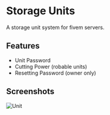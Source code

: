 
# Storage Units

A storage unit system for fivem servers.


## Features

- Unit Password
- Cutting Power (robable units)
- Resetting Password (owner only)


## Screenshots

![Unit](https://i.imgur.com/Hbc5EJl.png)

